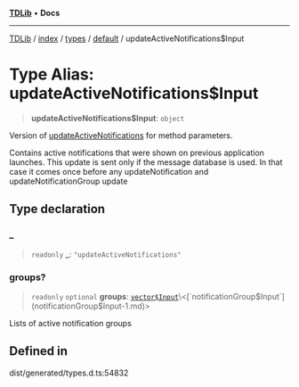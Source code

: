 [**TDLib**](../../../../../../README.md) • **Docs**

***

[TDLib](../../../../../../modules.md) / [index](../../../../../README.md) / [types](../../../README.md) / [default](../README.md) / updateActiveNotifications$Input

# Type Alias: updateActiveNotifications$Input

> **updateActiveNotifications$Input**: `object`

Version of [updateActiveNotifications](updateActiveNotifications.md) for method parameters.

Contains active notifications that were shown on previous application launches. This update is sent only if the message database is used. In that case it comes once before any updateNotification and updateNotificationGroup update

## Type declaration

### \_

> `readonly` **\_**: `"updateActiveNotifications"`

### groups?

> `readonly` `optional` **groups**: [`vector$Input`](vector$Input.md)\<[`notificationGroup$Input`](notificationGroup$Input-1.md)\>

Lists of active notification groups

## Defined in

dist/generated/types.d.ts:54832
